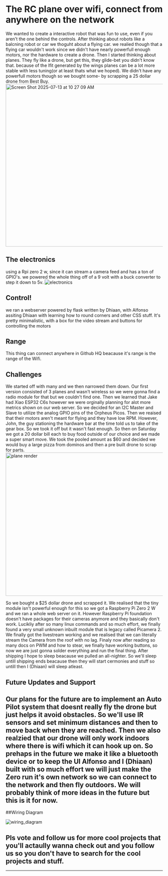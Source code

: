 # The RC plane over wifi, connect from anywhere on the network
We wanted to create a interactive robot that was fun to use, even if you aren't the one behind the controls. After thinking about robots like a balcning robot or car we thoguht about a flying car. we realied though that a flying car wouldn't work since we didn't have nearly powerfull enough motors, nor the hardware to create a drone. Then I started thinking about planes. They fly like a drone, but get this, they glide-bet you didn't know that. because of the lfit generated by the wings planes can be a lot more stable with less tuning(or at least thats what we hoped). We didn't have any powerfull motors though so we bought some- by scrapping a 25 dollar drone from Best Buy. 
<img width="773" height="522" alt="Screen Shot 2025-07-13 at 10 27 09 AM" src="https://github.com/user-attachments/assets/f6ed6022-da57-44f7-b53b-18c1c765aa46" />
## The electronics
using a Rpi zero 2 w, since it can stream a camera feed and has a ton of GPIO's. we powered the whole thing off of a 9 volt with a buck converter to step it down to 5v.
![electronics](https://github.com/user-attachments/assets/14569d53-4086-4aeb-95bd-1a9f6b5ead1b)
## Control!
we ran a webserver powered by flask written by Dhiaan, with Alfonso assiting Dhiaan with learning how to round corners and other CSS stuff. It's pretty minimalistic, with a box for the video stream and buttons for controlling the motors
## Range
This thing can connect anywhere in Github HQ beacause it's range is the range of the Wifi.
## Challenges
We started off with many and we then narrowed them down. Our first version consisted of 3 planes and wasn't wireless so we were gonna find a radio module for that but we couldn't find one. Then we learned that Jake had Xiao ESP32 C6s however we were orginally planning for alot more metrics shown on our web server. So we decided for an I2C Master and Slave to utilize the analog GPIO pins of the Orpheus Picos. Then we reaised that their motors aren't meant for flying and they have low RPM. However, John, the guy stationing the hardware bar at the time told us to take of the gear box. So we took it off but it wasn't fast enough. So then on Saturday we got a 20 dollar bill each to buy food outside of our choice and we made a super smart move. We took the pooled amount as $60 and decided we would buy a large pizza from dominos and then a pre built drone to scrap for parts. 
<img width="1280" height="460" alt="plane render" src="https://github.com/user-attachments/assets/df31075a-ea26-43f6-8ccd-5dabcc1f5362" />

So we bought a $25 dollar drone and scrapped it. We realised that the tiny module isn't powerful enough for this so we got a Raspberry Pi Zero 2 W and we ran a whole web server on it. However Raspberry Pi foundation doesn't have packages for their cameras anymore and they basically don't work. Lucikliy after so many linux commands and so much effort, we finally found a very small unknown inbuilt module that is legacy called Picamera 2. We finally got the livestream working and we realised that we can literally stream the Camera from the roof with no lag. Finaly now after reading so many docs on PWM and how to stear, we finally have working buttons, so now we are just gonna solder everything and run the final thing. After shipping I hope to sleep beacause we pulled an all-nighter. So we'll sleep untill shipping ends beacause then they will start cermonies and stuff so untill then I (Dhiaan) will sleep atleast.
## Future Updates and Support
Our plans for the future are to implement an Auto Pilot system that doesnt really fly the drone but just helps it avoid obstacles. So we'll use IR sensors and set minimum distances and then to move back when they are reached. Then we also realzied that our drone will only work indoors where there is wifi which it can hook up on. So prehaps in the future we make it like a bluetooth device or to keep the UI Alfonso and I (Dhiaan) built with so much effort we will just make the Zero run it's own network so we can connect to the network and then fly outdoors. We will probably think of more ideas in the future but this is it for now.
---
##Wiring Diagram 
               
![wiring_diagram](https://github.com/user-attachments/assets/2c502ca3-6831-4236-8a6e-76b47a9a52d6)

## Pls vote and follow us for more cool projects that you'll actaully wanna check out and you follow us so you don't have to search for the cool projects and stuff.
---
